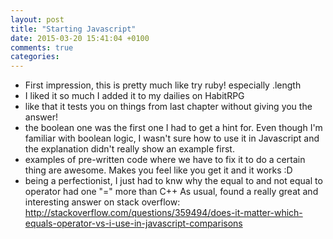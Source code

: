 ```yaml
---
layout: post
title: "Starting Javascript"
date: 2015-03-20 15:41:04 +0100
comments: true
categories: 
---
```

- First impression, this is pretty much like try ruby! especially .length
- I liked it so much I added it to my dailies on HabitRPG
-  like that it tests you on things from last chapter without giving you the answer!
-  the boolean one was the first one I had to get a hint for. Even though I'm familiar with boolean logic, I wasn't sure how to use it in Javascript and the explanation didn't really show an example first.
-  examples of pre-written code where we have to fix it to do a certain thing are awesome. Makes you feel like you get it and it works :D
-  being a perfectionist, I just had to knw why the equal to and not equal to operator had one "=" more than C++ As usual, found a really great and interesting answer on stack overflow: http://stackoverflow.com/questions/359494/does-it-matter-which-equals-operator-vs-i-use-in-javascript-comparisons